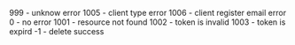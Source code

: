 999 - unknow error
1005 - client type error
1006 - client register email error
0 - no error
1001 - resource not found
1002 - token is invalid
1003 - token is expird
-1 - delete success